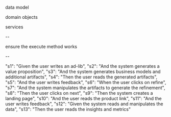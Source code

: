 data model

domain objects

services


--

ensure the execute method works

--

 "s1": "Given the user writes an ad-lib",
				    "s2": "And the system generates a value proposition",
				    "s3": "And the system generates business models and additional artifacts",
				    "s4": "Then the user reads the generated artifacts",
				    "s5": "And the user writes feedback",
				    "s6": "When the user clicks on refine",
				    "s7": "And the system manipulates the artifacts to generate the refinement",
				    "s8": "Then the user clicks on next",
				    "s9": "Then the system creates a landing page",
				    "s10": "And the user reads the product link",
				    "s11": "And the user writes feedback",
				    "s12": "Given the system reads and manipulates the data",
				    "s13": "Then the user reads the insights and metrics"